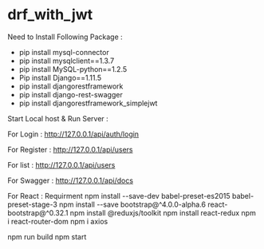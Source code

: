 # drf_with_jwt

Need to Install Following Package :
- pip install mysql-connector
- pip install mysqlclient==1.3.7
- pip install MySQL-python==1.2.5
- Pip install Django==1.11.5
- pip install djangorestframework
- pip install django-rest-swagger
- pip install djangorestframework_simplejwt



Start Local host & Run Server :

For Login :
http://127.0.0.1/api/auth/login 

For Register :
http://127.0.0.1/api/users

For list :
http://127.0.0.1/api/users

For Swagger :
http://127.0.0.1/api/docs


For React :
Requirment 
npm install --save-dev babel-preset-es2015 babel-preset-stage-3
npm install --save bootstrap@^4.0.0-alpha.6  react-bootstrap@^0.32.1
npm install @reduxjs/toolkit
npm install react-redux
npm i react-router-dom
npm i axios

npm run build 
npm start
